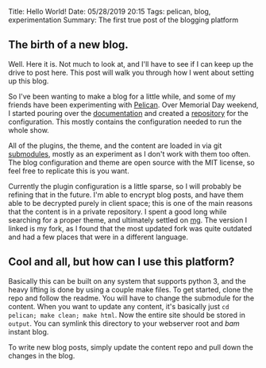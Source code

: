 Title: Hello World!
Date: 05/28/2019 20:15
Tags: pelican, blog, experimentation
Summary: The first true post of the blogging platform

## The birth of a new blog. 

Well. Here it is. Not much to look at, and I'll have to see if I can keep up the drive to post here.
This post will walk you through how I went about setting up this blog.

So I've been wanting to make a blog for a little while, and some of my friends have been experimenting with [Pelican](https://getpelican.com/).
Over Memorial Day weekend, I started pouring over the [documentation](https://docs.getpelican.com/en/stable/quickstart.html) and created a [repository](https://github.com/alopexc0de/c0de.dev-blog) for the configuration. This mostly contains the configuration needed to run the whole show.

All of the plugins, the theme, and the content are loaded in via git [submodules](https://git-scm.com/book/en/v2/Git-Tools-Submodules), mostly as an experiment as I don't work with them too often.
The blog configuration and theme are open source with the MIT license, so feel free to replicate this is you want. 

Currently the plugin configuration is a little sparse, so I will probably be refining that in the future. I'm able to encrypt blog posts, and have them able to be decrypted purely in client space; this is one of the main reasons that the content is in a private repository.
I spent a good long while searching for a proper theme, and ultimately settled on [mg](https://github.com/alopexc0de/pelican-mg). The version I linked is my fork, as I found that the most updated fork was quite outdated and had a few places that were in a different language.

## Cool and all, but how can I use this platform?

Basically this can be built on any system that supports python 3, and the heavy lifting is done by using a couple make files. To get started, clone the repo and follow the readme. You will have to change the submodule for the content.
When you want to update any content, it's basically just `cd pelican; make clean; make html`. Now the entire site should be stored in `output`. You can symlink this directory to your webserver root and *bam* instant blog.

To write new blog posts, simply update the content repo and pull down the changes in the blog. 
